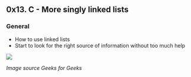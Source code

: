 
<h2>0x13. C - More singly linked lists </h2>

<h3> General </h3>
<ul>
<li>How to use linked lists</li>
<li> Start to look for the right source of information without too much help </li>
</ul>

<img src="https://media.geeksforgeeks.org/wp-content/uploads/20220816144425/LLdrawio.png" />

<i> Image source Geeks for Geeks </i>
